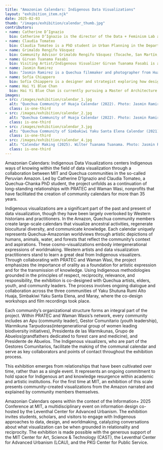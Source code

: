 ```yaml
---
title: "Amazonian Calendars: Indigenous Data Visualizations"
layout: "exhibition_item.njk"
date: 2025-02-03
thumb: "/images/exhibition/calendar_thumb.jpg"
contributors:
- name: Catherine D’Ignazio 
  bio: Catherine D’Ignazio is the director of the Data + Feminism Lab and an associate professor of Urban Science and Planning in the Department of Urban Studies and Planning (DUSP) at MIT. She is interested in creative ways to democratize data science, AI, and technology for social justice.
- name: Claudia Tomateo 
  bio: Claudia Tomateo is a PhD student in Urban Planning in the Department of Urban Studies and Planning (DUSP) at MIT. Tomateo is a detribalized Indigenous woman descendant of the Quechua Chanka people. She is an architect, urban designer, activist, and educator studying Indigenous data visualization as a tool for collective liberation and the design of Indigenous futures. Grounded in Indigenous methodologies, she hopes to contribute to the dismantling of hegemonic, patriarchal, and extractive academic structures.
- name: Grimaldo Rengifo Vásquez 
  bio: Community Advisor Grimaldo Rengifo Vásquez (Tocache, San Martín, Peru) is an educator, writer, consultant, and researcher in intercultural education. He co-founded the Proyecto Andino de Tecnologías Campesinas (PRATEC) in Lima in 1988 and later co-founded Waman Wasi in 2002, a nonprofit organization based in Lamas, San Martín, dedicated to cultural affirmation projects in Andean-Amazonian communities. His work has centered on teacher training, supporting farming families, and fostering intercultural dialogue. From 2020 to 2023, he served as a member of Peru’s National Council of Education. 
- name: Girvan Tuanama Fasabi
  bio: Visiting Artist/Indigenous Visualizer Girvan Tuanama Fasabi is a Quechua knowledge keeper and steward of Indigenous ecological wisdom from the Peruvian Amazon. Since 2015 he has served as Coordinator of Community Education with the non-profit Waman Wasi, where he leads the development of biocultural calendars—large-scale visualizations of ancestral activities that act as teaching tools and vehicles for regenerating biocultural diversity. Tuanama was raised in traditions of agrobiodiversity and ecological stewardship, and has trained teams of community facilitators across 22 Andean-Amazonian communities. He will join the exhibition at the Massachusetts Institute of Technology as lead facilitator in the creation of biocultural calendars.
- name: Jasmin Ramirez 
  bio: "Jasmin Ramirez is a Quechua filmmaker and photographer from Huancayo, Peru, shaped by the mountains and snow-capped peaks that frame her vision. From the Andes, she learned that every person and every landscape holds a story that needs to be told. With over six years of experience, she works with international organizations to share stories on human rights, sustainability, and environmental conservation. Founder of YLLAFilm, a film and audiovisual production company, guided by the motto: “La realidad la tejemos juntxs.”"
- name: Sofía Chiappero
  bio: Sofía Chiappero is a designer and strategist exploring how design and technology can shape more thoughtful human experiences. Her work bridges physical and digital environments, creating systems, experiences, and tools that help people connect, reflect, and act with intention. 
- name: Hai Yi Blue Chan
  bio: Hai Yi Blue Chan is currently pursuing a Master of Architecture at MIT. Trained in Jewelry and Metalsmithing at the Rhode Island School of Design, she approaches architecture as a form of translation—between material and memory, precision and play. Her practice considers how fragments of the past might be reworked to meet present needs. Outside the studio, she enjoys cooking and collecting stones, small rituals that keep her close to the textures and rhythms of everyday making.
images:
- src: /images/exhibition/calendar_1.jpg
  alt: "Quechua Community of Huaja Calendar (2022). Photo: Jasmin Ramirez Romero."
  class: is-one-third
- src: /images/exhibition/calendar_2.jpg
  alt: "Quechua Community of Huaja Calendar (2022). Photo: Jasmin Ramirez Romero."
  class: is-one-third
- src: /images/exhibition/calendar_3.jpg
  alt: "Quechua Community of Simbakiwi Yaku Santa Elena Calendar (2021). Ruyter Ishuiza Tuanama and Rosbel Ishuiza Sanancima (community makers) with the community. Photo: Jasmin Ramirez Romero."
  class: is-one-third
- src: /images/exhibition/calendar_4.jpg
  alt: "Calendar Making (2025). Wilter Tuanama Tuanama. Photo: Jasmin Ramirez Romero."
  class: is-one-third
---
```


Amazonian Calendars: Indigenous Data Visualizations centers Indigenous ways of knowing within the field of data visualization through a collaboration between MIT and Quechua communities in the so-called Peruvian Amazon. Led by Catherine D’Ignazio and Claudia Tomateo, a Quechua-Chanka PhD student, the project unfolds as a continuation of long-standing relationships with PRATEC and Waman Wasi, nonprofits that have facilitated the creation of community calendars for more than 35 years.

Indigenous visualizations are a significant part of the past and present of data visualization, though they have been largely overlooked by Western historians and practitioners. In the Amazon, Quechua community members create large-scale calendars that visualize ancestral activities, regenerate biocultural diversity, and communicate knowledge. Each calendar uniquely represents Quechua-Amazonian worldviews through artistic depictions of humans, animals, water, and forests that reflect the community’s context and aspirations. These cosmo-visualizations embody intergenerational expressions of worldmaking.
Western artists and data visualization practitioners stand to learn a great deal from Indigenous visualizers. Through collaborating with PRATEC and Waman Wasi, the project emphasizes the importance of orality as a foundation for artistic expression and for the transmission of knowledge. Using Indigenous methodologies grounded in the principles of respect, reciprocity, relevance, and responsibility, the exhibition is co-designed with Quechua artists, elders, youth, and community leaders. The process involves ongoing dialogue and collaboration across the three communities of Yaku Shutuna Rumi Alto Huaja, Simbakiwi Yaku Santa Elena, and Maray, where the co-design workshops and film recordings took place.

Each community’s organizational structure forms an integral part of the project. Within PRATEC and Waman Wasis’s network, every community includes an Apu (community leader), Gestor Comunitario (youth leadership), Warmikuna Tarpudoras(intergenerational group of women leading biodiversity initiatives), Presidenta de las Warmikunas, Grupo de Abuelos(grandfathers dedicated to forest care and medicine), and Presidente de Abuelos. The Indigenous visualizers, who are part of the Gestores Comunitarios, facilitate the making of the communal calendar and serve as key collaborators and points of contact throughout the exhibition process.

This exhibition emerges from relationships that have been cultivated over time, rather than as a single event. It represents an ongoing commitment to hold space for Indigenous art and knowledge resurgence within academic and artistic institutions. For the first time at MIT, an exhibition of this scale presents community-created visualizations from the Amazon narrated and explained by community members themselves.

Amazonian Calendars opens within the context of the Information+ 2025 Conference at MIT, a multidisciplinary event on information design co-hosted by the Leventhal Center for Advanced Urbanism. The exhibition invites students, scholars, and visitors to engage with Indigenous approaches to data, design, and worldmaking, catalyzing conversations about what visualization can be when grounded in relationality and reciprocity.
The exhibition is made possible with the generous support of the MIT Center for Art, Science & Technology (CAST), the Leventhal Center for Advanced Urbanism (LCAU), and the PKG Center for Public Service.


